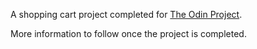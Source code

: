 A shopping cart project completed for [The Odin Project](https://www.theodinproject.com/lessons/node-path-javascript-shopping-cart). 

More information to follow once the project is completed.